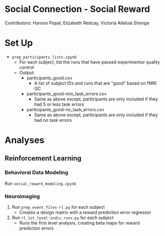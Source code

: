 # Social Connection - Social Reward
Contributors: Haroon Popal, Elizabeth Redcay, Victoria Alleluia Shenge


# Set Up
- `prep_participants_lists.ipynb`
  - For each subject, list the runs that have passed experimentor quality control
  - Output:
    - participants_good.csv
      - A list of subject IDs and runs that are "good" based on fMRI QC
    - participants_good-min_task_errors.csv
      - Same as above except, participants are only included if they had 5 or less task errors
    - participants_good-no_task_errors.csv
      - Same as above except, participants are only included if they had no task errors


# Analyses

## Reinforcement Learning
### Behavioral Data Modeling
Run `social_reward_modeling.ipynb`

### Neuroimaging

1. Run `prep_event_files-rl.py` for each subject
    - Creates a design matrix with a reward prediction error regressor
2. Run `rl_1st_level-indiv_runs.py` for each subject
    - Runs the first level analysis, creating beta maps for reward prediction errors

